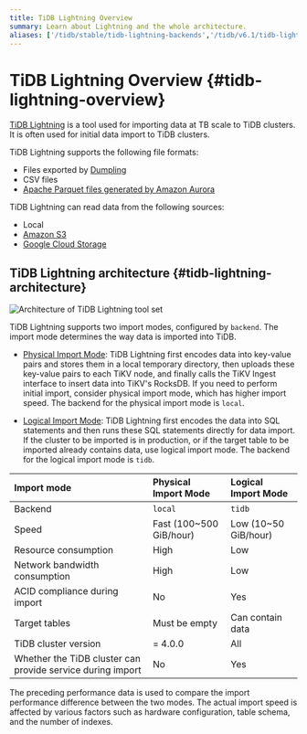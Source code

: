 ```yaml
---
title: TiDB Lightning Overview
summary: Learn about Lightning and the whole architecture.
aliases: ['/tidb/stable/tidb-lightning-backends','/tidb/v6.1/tidb-lightning-backends']
---
```


# TiDB Lightning Overview {#tidb-lightning-overview}

[TiDB Lightning](https://github.com/pingcap/tidb/tree/master/br/pkg/lightning) is a tool used for importing data at TB scale to TiDB clusters. It is often used for initial data import to TiDB clusters.

TiDB Lightning supports the following file formats:

-   Files exported by [Dumpling](/dumpling-overview.md)
-   CSV files
-   [Apache Parquet files generated by Amazon Aurora](/migrate-aurora-to-tidb.md)

TiDB Lightning can read data from the following sources:

-   Local
-   [Amazon S3](/br/backup-and-restore-storages.md#s3-url-parameters)
-   [Google Cloud Storage](/br/backup-and-restore-storages.md#gcs-url-parameters)

## TiDB Lightning architecture {#tidb-lightning-architecture}

![Architecture of TiDB Lightning tool set](/media/tidb-lightning-architecture.png)

TiDB Lightning supports two import modes, configured by `backend`. The import mode determines the way data is imported into TiDB.

-   [Physical Import Mode](/tidb-lightning/tidb-lightning-physical-import-mode.md): TiDB Lightning first encodes data into key-value pairs and stores them in a local temporary directory, then uploads these key-value pairs to each TiKV node, and finally calls the TiKV Ingest interface to insert data into TiKV's RocksDB. If you need to perform initial import, consider physical import mode, which has higher import speed. The backend for the physical import mode is `local`.

-   [Logical Import Mode](/tidb-lightning/tidb-lightning-logical-import-mode.md): TiDB Lightning first encodes the data into SQL statements and then runs these SQL statements directly for data import. If the cluster to be imported is in production, or if the target table to be imported already contains data, use logical import mode. The backend for the logical import mode is `tidb`.

| Import mode                                                | Physical Import Mode    | Logical Import Mode  |
| :--------------------------------------------------------- | :---------------------- | :------------------- |
| Backend                                                    | `local`                 | `tidb`               |
| Speed                                                      | Fast (100~500 GiB/hour) | Low (10~50 GiB/hour) |
| Resource consumption                                       | High                    | Low                  |
| Network bandwidth consumption                              | High                    | Low                  |
| ACID compliance during import                              | No                      | Yes                  |
| Target tables                                              | Must be empty           | Can contain data     |
| TiDB cluster version                                       | = 4.0.0                 | All                  |
| Whether the TiDB cluster can provide service during import | No                      | Yes                  |

<Note>
The preceding performance data is used to compare the import performance difference between the two modes. The actual import speed is affected by various factors such as hardware configuration, table schema, and the number of indexes.
</Note>
